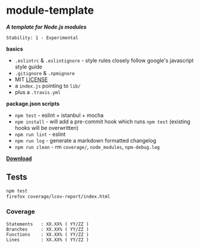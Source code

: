 # module-template

**_A template for Node.js modules_**

```
Stability: 1 - Experimental
```

**basics**

 - `.eslintrc` & `.eslintignore` - style rules closely follow google's javascript style guide
 - `.gitignore` & `.npmignore`
 - MIT [LICENSE](./LICENSE)
 - a `index.js` pointing to `lib/`
 - plus a `.travis.yml`

**package.json scripts**

 - `npm test` - eslint + istanbul + mocha
 - `npm install` - will add a pre-commit hook which runs `npm test` (existing hooks will be overwritten)
 - `npm run lint` - eslint
 - `npm run log` - generate a markdown formatted changelog
 - `npm run clean` - rm `coverage/`, `node_modules`, `npm-debug.log`

[**Download**](https://github.com/skenqbx/module-template/archive/master.zip)

## Tests

```bash
npm test
firefox coverage/lcov-report/index.html
```

### Coverage

```
Statements   : XX.XX% ( YY/ZZ )
Branches     : XX.XX% ( YY/ZZ )
Functions    : XX.XX% ( YY/ZZ )
Lines        : XX.XX% ( YY/ZZ )
```
